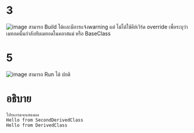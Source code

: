 # 3 #
![image](https://github.com/ThanaloekKaisai/03376836-OOP-2566-Lab-09/assets/144195683/a3b77d00-241e-4542-b7f6-e3029c33ba02)
สามารถ Build ได้เเละมีการเเจ้งwarning แต่ ไม่ได้ใช้คีย์เวิร์ด override เพื่อระบุว่าเมทอดนั้นกำลังทับเมทอดในคลาสแม่ หรือ BaseClass


# 5 #

![image](https://github.com/ThanaloekKaisai/03376836-OOP-2566-Lab-09/assets/144195683/7bbb2486-d2d6-43ff-a54a-f287f823cf51)
สามารถ Run ได้ ปกติ

# อธิบาย #
```
โปรแกรมจะแสดงผล
Hello from SecondDerivedClass
Hello from DerivedClass
